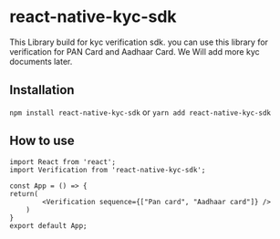 # react-native-kyc-sdk

This Library build for kyc verification sdk. you can use this library for verification for PAN Card and Aadhaar Card.
We Will add more kyc documents later.

## Installation

`npm install react-native-kyc-sdk`
or
`yarn add react-native-kyc-sdk`

## How to use

```
import React from 'react';
import Verification from 'react-native-kyc-sdk';

const App = () => {
return(
        <Verification sequence={["Pan card", "Aadhaar card"]} />
    )
}
export default App;
```

